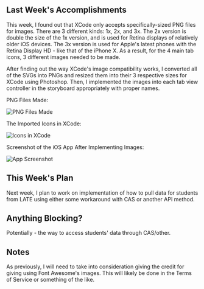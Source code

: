 ## Last Week's Accomplishments

This week, I found out that XCode only accepts specifically-sized PNG files for images. There are 3 
different kinds: 1x, 2x, and 3x. The 2x version is double the size of the 1x version, and is used for
Retina displays of relatively older iOS devices. The 3x version is used for Apple's latest phones
with the Retina Display HD - like that of the iPhone X. As a result, for the 4 main tab icons, 3 
different images needed to be made. 

After finding out the way XCode's image compatibility works, I converted all of the SVGs into PNGs 
and resized them into their 3 respective sizes for XCode using Photoshop. Then, I implemented
the images into each tab view controller in the storyboard appropriately with proper names.

PNG Files Made:

![PNG Files Made](https://snag.gy/VSz1y0.jpg)


The Imported Icons in XCode:

![Icons in XCode](https://snag.gy/uYy6mH.jpg)


Screenshot of the iOS App After Implementing Images:

![App Screenshot](https://snag.gy/FoGwCZ.jpg)


## This Week's Plan

Next week, I plan to work on implementation of how to pull data for students from LATE using either some
workaround with CAS or another API method.

## Anything Blocking?

Potentially - the way to access students' data through CAS/other.

## Notes

As previously, I will need to take into consideration giving the credit for giving using Font Awesome's images. This will
likely be done in the Terms of Service or something of the like.
